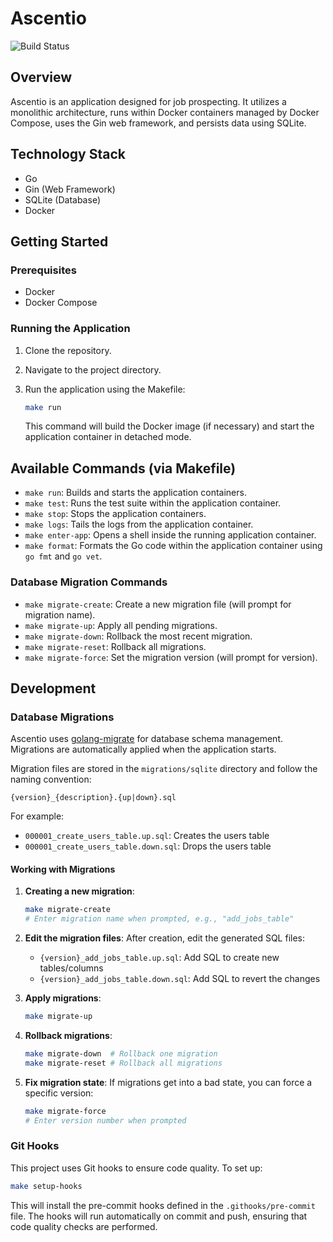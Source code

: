 # Ascentio

![Build Status](https://github.com/benidevo/ascentio/workflows/CI/badge.svg)

## Overview

Ascentio is an application designed for job prospecting. It utilizes a monolithic architecture, runs within Docker containers managed by Docker Compose, uses the Gin web framework, and persists data using SQLite.

## Technology Stack

* Go
* Gin (Web Framework)
* SQLite (Database)
* Docker

## Getting Started

### Prerequisites

* Docker
* Docker Compose

### Running the Application

1. Clone the repository.
2. Navigate to the project directory.
3. Run the application using the Makefile:

    ```sh
    make run
    ```

    This command will build the Docker image (if necessary) and start the application container in detached mode.

## Available Commands (via Makefile)

* `make run`: Builds and starts the application containers.
* `make test`: Runs the test suite within the application container.
* `make stop`: Stops the application containers.
* `make logs`: Tails the logs from the application container.
* `make enter-app`: Opens a shell inside the running application container.
* `make format`: Formats the Go code within the application container using `go fmt` and `go vet`.

### Database Migration Commands

* `make migrate-create`: Create a new migration file (will prompt for migration name).
* `make migrate-up`: Apply all pending migrations.
* `make migrate-down`: Rollback the most recent migration.
* `make migrate-reset`: Rollback all migrations.
* `make migrate-force`: Set the migration version (will prompt for version).

## Development

### Database Migrations

Ascentio uses [golang-migrate](https://github.com/golang-migrate/migrate) for database schema management. Migrations are automatically applied when the application starts.

Migration files are stored in the `migrations/sqlite` directory and follow the naming convention:

```
{version}_{description}.{up|down}.sql
```

For example:

* `000001_create_users_table.up.sql`: Creates the users table
* `000001_create_users_table.down.sql`: Drops the users table

#### Working with Migrations

1. **Creating a new migration**:

   ```bash
   make migrate-create
   # Enter migration name when prompted, e.g., "add_jobs_table"
   ```

2. **Edit the migration files**:
   After creation, edit the generated SQL files:
   * `{version}_add_jobs_table.up.sql`: Add SQL to create new tables/columns
   * `{version}_add_jobs_table.down.sql`: Add SQL to revert the changes

3. **Apply migrations**:

   ```bash
   make migrate-up
   ```

4. **Rollback migrations**:

   ```bash
   make migrate-down  # Rollback one migration
   make migrate-reset # Rollback all migrations
   ```

5. **Fix migration state**:
   If migrations get into a bad state, you can force a specific version:

   ```bash
   make migrate-force
   # Enter version number when prompted
   ```

### Git Hooks

This project uses Git hooks to ensure code quality. To set up:

```bash
make setup-hooks
```

This will install the pre-commit hooks defined in the `.githooks/pre-commit` file. The hooks will run automatically on commit and push, ensuring that code quality checks are performed.
